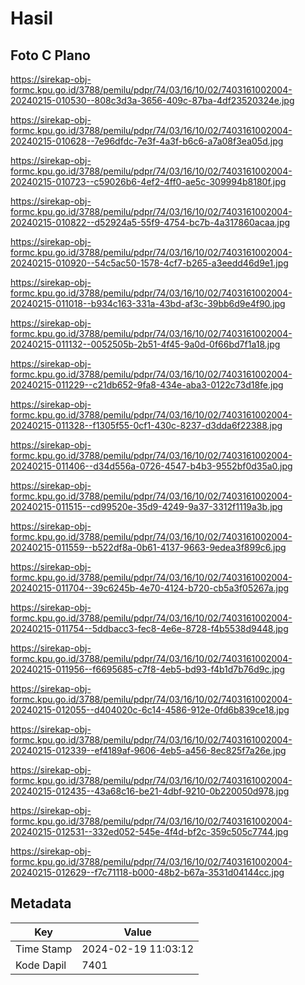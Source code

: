 # Hasil

## Foto C Plano

https://sirekap-obj-formc.kpu.go.id/3788/pemilu/pdpr/74/03/16/10/02/7403161002004-20240215-010530--808c3d3a-3656-409c-87ba-4df23520324e.jpg

https://sirekap-obj-formc.kpu.go.id/3788/pemilu/pdpr/74/03/16/10/02/7403161002004-20240215-010628--7e96dfdc-7e3f-4a3f-b6c6-a7a08f3ea05d.jpg

https://sirekap-obj-formc.kpu.go.id/3788/pemilu/pdpr/74/03/16/10/02/7403161002004-20240215-010723--c59026b6-4ef2-4ff0-ae5c-309994b8180f.jpg

https://sirekap-obj-formc.kpu.go.id/3788/pemilu/pdpr/74/03/16/10/02/7403161002004-20240215-010822--d52924a5-55f9-4754-bc7b-4a317860acaa.jpg

https://sirekap-obj-formc.kpu.go.id/3788/pemilu/pdpr/74/03/16/10/02/7403161002004-20240215-010920--54c5ac50-1578-4cf7-b265-a3eedd46d9e1.jpg

https://sirekap-obj-formc.kpu.go.id/3788/pemilu/pdpr/74/03/16/10/02/7403161002004-20240215-011018--b934c163-331a-43bd-af3c-39bb6d9e4f90.jpg

https://sirekap-obj-formc.kpu.go.id/3788/pemilu/pdpr/74/03/16/10/02/7403161002004-20240215-011132--0052505b-2b51-4f45-9a0d-0f66bd7f1a18.jpg

https://sirekap-obj-formc.kpu.go.id/3788/pemilu/pdpr/74/03/16/10/02/7403161002004-20240215-011229--c21db652-9fa8-434e-aba3-0122c73d18fe.jpg

https://sirekap-obj-formc.kpu.go.id/3788/pemilu/pdpr/74/03/16/10/02/7403161002004-20240215-011328--f1305f55-0cf1-430c-8237-d3dda6f22388.jpg

https://sirekap-obj-formc.kpu.go.id/3788/pemilu/pdpr/74/03/16/10/02/7403161002004-20240215-011406--d34d556a-0726-4547-b4b3-9552bf0d35a0.jpg

https://sirekap-obj-formc.kpu.go.id/3788/pemilu/pdpr/74/03/16/10/02/7403161002004-20240215-011515--cd99520e-35d9-4249-9a37-3312f1119a3b.jpg

https://sirekap-obj-formc.kpu.go.id/3788/pemilu/pdpr/74/03/16/10/02/7403161002004-20240215-011559--b522df8a-0b61-4137-9663-9edea3f899c6.jpg

https://sirekap-obj-formc.kpu.go.id/3788/pemilu/pdpr/74/03/16/10/02/7403161002004-20240215-011704--39c6245b-4e70-4124-b720-cb5a3f05267a.jpg

https://sirekap-obj-formc.kpu.go.id/3788/pemilu/pdpr/74/03/16/10/02/7403161002004-20240215-011754--5ddbacc3-fec8-4e6e-8728-f4b5538d9448.jpg

https://sirekap-obj-formc.kpu.go.id/3788/pemilu/pdpr/74/03/16/10/02/7403161002004-20240215-011956--f6695685-c7f8-4eb5-bd93-f4b1d7b76d9c.jpg

https://sirekap-obj-formc.kpu.go.id/3788/pemilu/pdpr/74/03/16/10/02/7403161002004-20240215-012055--d404020c-6c14-4586-912e-0fd6b839ce18.jpg

https://sirekap-obj-formc.kpu.go.id/3788/pemilu/pdpr/74/03/16/10/02/7403161002004-20240215-012339--ef4189af-9606-4eb5-a456-8ec825f7a26e.jpg

https://sirekap-obj-formc.kpu.go.id/3788/pemilu/pdpr/74/03/16/10/02/7403161002004-20240215-012435--43a68c16-be21-4dbf-9210-0b220050d978.jpg

https://sirekap-obj-formc.kpu.go.id/3788/pemilu/pdpr/74/03/16/10/02/7403161002004-20240215-012531--332ed052-545e-4f4d-bf2c-359c505c7744.jpg

https://sirekap-obj-formc.kpu.go.id/3788/pemilu/pdpr/74/03/16/10/02/7403161002004-20240215-012629--f7c71118-b000-48b2-b67a-3531d04144cc.jpg


## Metadata

| Key        | Value               |
| ---------- | ------------------- |
| Time Stamp | 2024-02-19 11:03:12 |
| Kode Dapil | 7401                |



